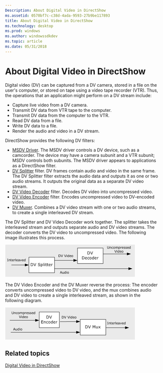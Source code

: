 ```yaml
---
Description: About Digital Video in DirectShow
ms.assetid: 0570bf7c-c38d-4ada-9593-27b9be117893
title: About Digital Video in DirectShow
ms.technology: desktop
ms.prod: windows
ms.author: windowssdkdev
ms.topic: article
ms.date: 05/31/2018
---
```


# About Digital Video in DirectShow

Digital video (DV) can be captured from a DV camera, stored in a file on the user's computer, or stored on tape using a video tape recorder (VTR). Thus, the operations that an application might perform on a DV stream include:

-   Capture live video from a DV camera.
-   Transmit DV data from VTR tape to the computer.
-   Transmit DV data from the computer to the VTR.
-   Read DV data from a file.
-   Write DV data to a file.
-   Render the audio and video in a DV stream.

DirectShow provides the following DV filters:

-   [MSDV Driver](msdv-driver.md). The MSDV driver controls a DV device, such as a camcorder. The device may have a camera subunit and a VTR subunit; MSDV controls both subunits. The MSDV driver appears to applications as a DirectShow filter.
-   [DV Splitter](dv-splitter-filter.md) filter. DV frames contain audio and video in the same frame. The DV Splitter filter extracts the audio data and outputs it as one or two audio streams. It outputs the original data as a separate DV video stream.
-   [DV Video Decoder](dv-video-decoder-filter.md) filter. Decodes DV video into uncompressed video.
-   [DV Video Encoder](dv-video-encoder-filter.md) filter. Encodes uncompressed video to DV-encoded video.
-   [DV Muxer](dv-muxer-filter.md). Combines a DV video stream with one or two audio streams, to create a single interleaved DV stream.

The DV Splitter and DV Video Decoder work together. The splitter takes the interleaved stream and outputs separate audio and DV video streams. The decoder converts the DV video to uncompressed video. The following image illustrates this process.

![dv splitter and dv decoder](images/dv-filters1.png)

The DV Video Encoder and the DV Muxer reverse the process: The encoder converts uncompressed video to DV video, and the mux combines audio and DV video to create a single interleaved stream, as shown in the following diagram.

![dv encoder and dv muxer](images/dv-filters2.png)

## Related topics

<dl> <dt>

[Digital Video in DirectShow](digital-video-in-directshow.md)
</dt> </dl>

 

 



